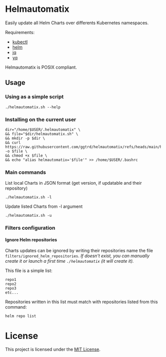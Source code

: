 # Helmautomatix

Easily update all Helm Charts over differents Kubernetes namespaces.

Requirements:
- [kubectl](https://kubernetes.io/fr/docs/reference/kubectl/)
- [helm](https://helm.sh/docs/intro/install/)
- [jq](https://jqlang.org/)
- [yq](https://mikefarah.gitbook.io/yq)


Helmautomatix is POSIX compliant.


## Usage

### Using as a simple script
```
./helmautomatix.sh --help
```
### Installing on the current user
```
dir="/home/$USER/.helmautomatix" \
&& file="$dir/helmautomatix.sh" \
&& mkdir -p $dir \
&& curl https://raw.githubusercontent.com/ggtrd/helmautomatix/refs/heads/main/helmautomatix.sh -o $file \
&& chmod +x $file \
&& echo "alias helmautomatix='$file'" >> /home/$USER/.bashrc
```

### Main commands
List local Charts in JSON format (get version, if updatable and their repository)
```
./helmautomatix.sh -l
```
Update listed Charts from -l argument
```
./helmautomatix.sh -u
```

### Filters configuration
#### Ignore Helm repositories 
Charts updates can be ignored by writing their repositories name the file `filters/ignored_helm_repositories`.
*If doesn't exist, you can manually create it or launch a first time `./helmautomatix` (it will create it).*

This file is a simple list:
```
repo1
repo2
repo3
etc...
```

Repositories written in this list must match with repositories listed from this command:
```
helm repo list
```

# License
This project is licensed under the [MIT License](https://github.com/ggtrd/helmautomatix/blob/main/LICENSE.md).